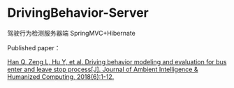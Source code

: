 # DrivingBehavior-Server
驾驶行为检测服务器端
SpringMVC+Hibernate

Published paper：

[Han Q, Zeng L, Hu Y, et al. Driving behavior modeling and evaluation for bus enter and leave stop process[J]. Journal of Ambient Intelligence & Humanized Computing, 2018(6):1-12.](http://link.springer.com/10.1007/s12652-018-0802-7)


